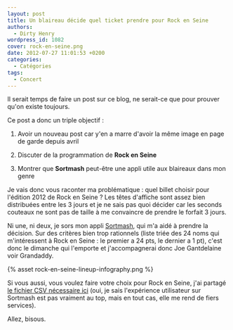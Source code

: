 ```yaml
---
layout: post
title: Un blaireau décide quel ticket prendre pour Rock en Seine
authors:
  - Dirty Henry
wordpress_id: 1082
cover: rock-en-seine.png
date: 2012-07-27 11:01:53 +0200
categories:
  - Catégories
tags:
  - Concert
---
```


Il serait temps de faire un post sur ce blog, ne serait-ce que pour prouver
qu'on existe toujours.

Ce post a donc un triple objectif :

1. Avoir un nouveau post car y'en a marre d'avoir la même image en page de garde
   depuis avril

1. Discuter de la programmation de **Rock en Seine**

1. Montrer que **Sortmash** peut-être une appli utile aux blaireaux dans mon
   genre

Je vais donc vous raconter ma problématique : quel billet choisir pour l'édition
2012 de Rock en Seine ? Les têtes d'affiche sont assez bien distribuées entre
les 3 jours et je ne sais pas quoi décider car les seconds couteaux ne sont pas
de taille à me convaincre de prendre le forfait 3 jours.

Ni une, ni deux, je sors mon appli
[Sortmash](http://itunes.apple.com/fr/app/sortmash/id416854835?mt=8), qui m'a
aidé à prendre la décision. Sur des critères bien trop rationnels (liste triée
des 24 noms qui m'intéressent à Rock en Seine : le premier a 24 pts, le dernier
a 1 pt), c'est donc le dimanche qui l'emporte et j'accompagnerai donc Joe
Gantdelaine voir Grandaddy.

{% asset rock-en-seine-lineup-infography.png %}

Si vous aussi, vous voulez faire votre choix pour Rock en Seine, j'ai partagé
[le fichier CSV nécessaire ici](http://cdn.deadrooster.org/rockenseine2012.csv)
(oui, je sais l'expérience utilisateur sur Sortmash est pas vraiment au top,
mais en tout cas, elle me rend de fiers services).

Allez, bisous.
